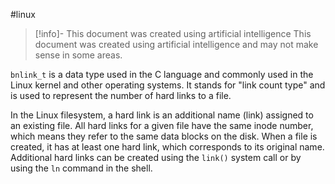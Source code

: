 #linux 
> [!info]- This document was created using artificial intelligence
> This document was created using artificial intelligence and may not make sense in some areas.

`bnlink_t` is a data type used in the C language and commonly used in the Linux kernel and other operating systems. It stands for "link count type" and is used to represent the number of hard links to a file.

In the Linux filesystem, a hard link is an additional name (link) assigned to an existing file. All hard links for a given file have the same inode number, which means they refer to the same data blocks on the disk. When a file is created, it has at least one hard link, which corresponds to its original name. Additional hard links can be created using the `link()` system call or by using the `ln` command in the shell.
